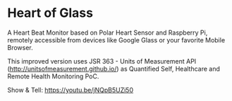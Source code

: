 Heart of Glass
==============

A Heart Beat Monitor based on Polar Heart Sensor and Raspberry Pi, 
remotely accessible from devices like Google Glass or your favorite Mobile Browser.

This improved version uses JSR 363 - Units of Measurement API (http://unitsofmeasurement.github.io/) as Quantified Self, Healthcare and Remote Health Monitoring PoC.

Show & Tell: https://youtu.be/jNQpB5UZi50
